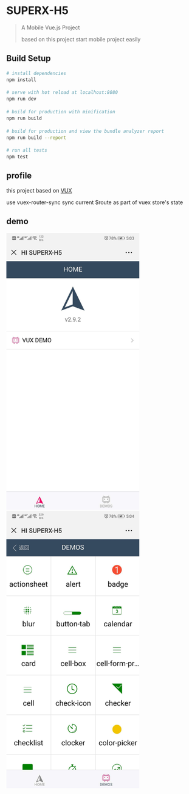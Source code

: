 # SUPERX-H5

> A Mobile Vue.js Project
>
> based on this project start mobile project easily

## Build Setup

``` bash
# install dependencies
npm install

# serve with hot reload at localhost:8080
npm run dev

# build for production with minification
npm run build

# build for production and view the bundle analyzer report
npm run build --report

# run all tests
npm test
```

## profile

this project based on [VUX](https://doc.vux.li/zh-CN/)

use vuex-router-sync sync current $route as part of vuex store's state

## demo

<p>
  <a>
    <img width="350" src="./git-image/demo1.jpg">
  </a>
  <a>
    <img width="350" src="./git-image/demo2.jpg">
  </a>
</p>
